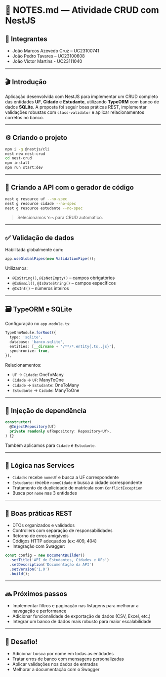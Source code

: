 # 📝 NOTES.md — Atividade CRUD com NestJS

## 👥 Integrantes
- João Marcos Azevedo Cruz – UC23100741 
- João Pedro Tavares – UC23100608
- João Victor Martins - UC23111040

---

## 🎬 Introdução
Aplicação desenvolvida com NestJS para implementar um CRUD completo das entidades **UF**, **Cidade** e **Estudante**, utilizando **TypeORM** com banco de dados **SQLite**. A proposta foi seguir boas práticas REST, implementar validações robustas com `class-validator` e aplicar relacionamentos corretos no banco.

---

## ⚙️ Criando o projeto

```bash
npm i -g @nestjs/cli
nest new nest-crud
cd nest-crud
npm install
npm run start:dev
```

---

## 🔧 Criando a API com o gerador de código

```bash
nest g resource uf --no-spec
nest g resource cidade --no-spec
nest g resource estudante --no-spec
```

> Selecionamos `Yes` para CRUD automático.

---

## ✅ Validação de dados

Habilitada globalmente com:

```ts
app.useGlobalPipes(new ValidationPipe());
```

Utilizamos:
- `@IsString()`, `@IsNotEmpty()` – campos obrigatórios
- `@IsEmail()`, `@IsDateString()` – campos específicos
- `@IsInt()` – números inteiros

---

## 🗃️ TypeORM e SQLite

Configuração no `app.module.ts`:

```ts
TypeOrmModule.forRoot({
  type: 'sqlite',
  database: 'banco.sqlite',
  entities: [__dirname + '/**/*.entity{.ts,.js}'],
  synchronize: true,
}),
```

Relacionamentos:
- `UF` → `Cidade`: OneToMany
- `Cidade` → `UF`: ManyToOne
- `Cidade` → `Estudante`: OneToMany
- `Estudante` → `Cidade`: ManyToOne

---

## 💉 Injeção de dependência

```ts
constructor(
  @InjectRepository(Uf)
  private readonly ufRepository: Repository<Uf>,
) {}
```

Também aplicamos para `Cidade` e `Estudante`.

---

## 🧠 Lógica nas Services

- `Cidade`: recebe `nomeUf` e busca a UF correspondente
- `Estudante`: recebe `nomeCidade` e busca a cidade correspondente
- Tratamento de duplicidade de matrícula com `ConflictException`
- Busca por `nome` nas 3 entidades

---

## 🧪 Boas práticas REST

- DTOs organizados e validados
- Controllers com separação de responsabilidades
- Retorno de erros amigáveis
- Códigos HTTP adequados (ex: 409, 404)
- Integração com Swagger:

```ts
const config = new DocumentBuilder()
  .setTitle('API de Estudantes, Cidades e UFs')
  .setDescription('Documentação da API')
  .setVersion('1.0')
  .build();
```

---

## 🔜 Próximos passos

- Implementar filtros e paginação nas listagens para melhorar a navegação e performance
- Adicionar funcionalidade de exportação de dados (CSV, Excel, etc.)
- Integrar um banco de dados mais robusto para maior escalabilidade

---

## 🎯 Desafio!

- Adicionar busca por nome em todas as entidades
- Tratar erros de banco com mensagens personalizadas
- Aplicar validações nos dados de entradas
- Melhorar a documentação com o Swagger
